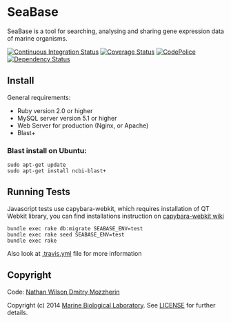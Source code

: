 SeaBase
=======

SeaBase is a tool for searching, analysing and sharing gene expression 
data of marine organisms.

[![Continuous Integration Status][1]][2]
[![Coverage Status][3]][4]
[![CodePolice][5]][6]
[![Dependency Status][7]][8]


Install
-------

General requirements:

  - Ruby version 2.0 or higher
  - MySQL server version 5.1 or higher
  - Web Server for production (Nginx, or Apache)
  - Blast+ 

### Blast install on Ubuntu:

    sudo apt-get update
    sudo apt-get install ncbi-blast+


Running Tests
-------------

Javascript tests use capybara-webkit, which requires installation of 
QT Webkit library, you can find installations instruction on 
[capybara-webkit wiki][9]

    bundle exec rake db:migrate SEABASE_ENV=test
    bundle exec rake seed SEABASE_ENV=test
    bundle exec rake

Also look at [.travis.yml][10] file for more information


Copyright
---------

Code: [Nathan Wilson][11],[Dmitry Mozzherin][12] 

Copyright (c) 2014 [Marine Biological Laboratory][13]. See [LICENSE][14] for
further details.

[1]: https://secure.travis-ci.org/EOL/seabase.png
[2]: http://travis-ci.org/EOL/seabase
[3]: https://coveralls.io/repos/EOL/seabase/badge.png?branch=master
[4]: https://coveralls.io/r/EOL/seabase?branch=master
[5]: https://codeclimate.com/github/EOL/seabase.png
[6]: https://codeclimate.com/github/EOL/seabase
[7]: https://gemnasium.com/EOL/seabase.png
[8]: https://gemnasium.com/EOL/seabase
[9]: http://goo.gl/BNFBZM
[10]: https://github.com/EOL/seabase/blob/master/.travis.yml
[11]: https://github.com/nwilson-EOL
[12]: https://github.com/dimus
[13]: http://mbl.edu
[14]: https://github.com/EOL/seabase/blob/master/LICENSE
